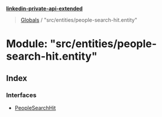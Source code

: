 **[linkedin-private-api-extended](../README.md)**

> [Globals](../globals.md) / "src/entities/people-search-hit.entity"

# Module: "src/entities/people-search-hit.entity"

## Index

### Interfaces

* [PeopleSearchHit](../interfaces/_src_entities_people_search_hit_entity_.peoplesearchhit.md)
